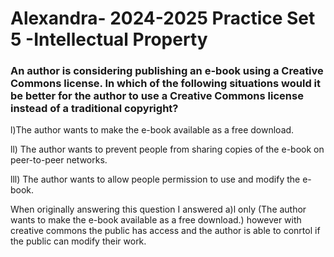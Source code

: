# Alexandra- 2024-2025 Practice Set 5 -Intellectual Property
### An author is considering publishing an e-book using a Creative Commons license. In which of the following situations would it be better for the author to use a Creative Commons license instead of a traditional copyright?

l)The author wants to make the e-book available as a free download.

ll) The author wants to prevent people from sharing copies of the e-book on peer-to-peer networks.

lll) The author wants to allow people permission to use and modify the e-book.

When originally answering this question I answered a)l only (The author wants to make the e-book available as a free download.) however with creative commons the public has access and the author is able to conrtol if the public can modify their work.
